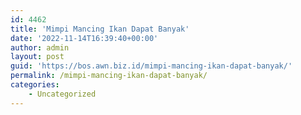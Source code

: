```yaml
---
id: 4462
title: 'Mimpi Mancing Ikan Dapat Banyak'
date: '2022-11-14T16:39:40+00:00'
author: admin
layout: post
guid: 'https://bos.awn.biz.id/mimpi-mancing-ikan-dapat-banyak/'
permalink: /mimpi-mancing-ikan-dapat-banyak/
categories:
    - Uncategorized
---
```



